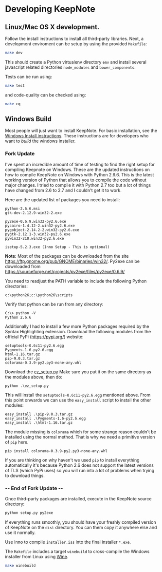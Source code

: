 Developing KeepNote
===================

## Linux/Mac OS X development.

Follow the install instructions to install all third-party libraries. Next,
a development enviroment can be setup by using the provided `Makefile`:

```sh
make dev
```

This should create a Python virtualenv directory `env` and install
several javascript related directories `node_modules` and
`bower_components`.

Tests can be run using:

```sh
make test
```

and code-quality can be checked using:

```sh
make cq
```


## Windows Build

Most people will just want to install KeepNote.  For basic
installation, see the [Windows Install instructions](INSTALL.md).  These
instructions are for developers who want to *build* the windows
installer.
  
### Fork Update 
I've spent an incredible amount of time of testing to find the right setup for compiling Keepnote on Windows.
These are the updated instructions on how to compile KeepNote on Windows with Python 2.6.6. This is the latest working version of Python that allows you to compile the code without major changes. I tried to compile it with Python 2.7 too but a lot of things have changed from 2.6 to 2.7 and I couldn't get it to work.

Here are the updated list of packages you need to install:
```
python-2.6.6.msi
gtk-dev-2.12.9-win32-2.exe

py2exe-0.6.9.win32-py2.6.exe
pycairo-1.4.12-2.win32-py2.6.exe
pygobject-2.14.2-2.win32-py2.6.exe
pygtk-2.12.1-3.win32-py2.6.exe
pywin32-210.win32-py2.6.exe

isetup-5.2.3.exe (Inno Setup - This is optional)
```
**Note:** Most of the packages can be downloaded from the site https://ftp.gnome.org/pub/GNOME/binaries/win32/. Py2exe can be downloaded from https://sourceforge.net/projects/py2exe/files/py2exe/0.6.9/

You need to readjust the PATH variable to include the following Python directories:
```
c:\python26;c:\python26\scripts
```

Verify that python can be run from any directory:
```
C:\> python -V
Python 2.6.6
```
Additionally I had to install a few more Python packages required by the Syntax Highlighting extension.
Download the following modules from the official PyPi (https://pypi.org/) website:
```
setuptools-0.6c11-py2.6.egg
Pygments-1.6-py2.6.egg
html-1.16.tar.gz
pip-9.0.3.tar.gz
colorama-0.3.9-py2.py3-none-any.whl
```

Download the [ez_setup.py](http://peak.telecommunity.com/dist/ez_setup.py)
Make sure you put it on the same directory as the modules above, then do: 
```
python .\ez_setup.py
```

This will install the `setuptools-0.6c11-py2.6.egg` mentioned above. From this point onwards we can use the `easy_install` script to install the other modules:

```
easy_install .\pip-9.0.3.tar.gz
easy_install .\Pygments-1.6-py2.6.egg
easy_install .\html-1.16.tar.gz
```
The module missing is `colorama` which for some strange reason couldn't be installed using the normal method. That is why we need a primitive version of `pip` here.
```
pip install colorama-0.3.9-py2.py3-none-any.whl
```
If you are thinking on why haven't we used `pip` to install everything automatically it's because Python 2.6 does not support the latest versions of TLS (which PyPi uses) so you will run into a lot of problems when trying to download things.
### -- End of Fork Update --
Once third-party packages are installed, execute in the KeepNote
source directory:

```sh
python setup.py py2exe
```

If everything runs smoothly, you should have your freshly compiled version of KeepNote on the `dist` directory. You can them copy it anywhere else and use it normally.

Use Inno to compile `installer.iss` into the final installer `*.exe`.

The `Makefile` includes a target `winebuild` to cross-compile the Windows
installer from Linux using [Wine](https://www.winehq.org/).

```sh
make winebuild
```
